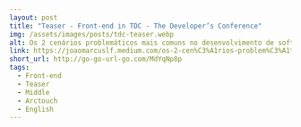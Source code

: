 ```yaml
---
layout: post
title: "Teaser - Front-end in TDC - The Developer’s Conference"
img: /assets/images/posts/tdc-teaser.webp
alt: Os 2 cenários problemáticos mais comuns no desenvolvimento de softwares. Será que você já passou por algum deles?
link: https://joaomarcuslf.medium.com/os-2-cen%C3%A1rios-problem%C3%A1ticos-mais-comuns-no-desenvolvimento-de-softwares-2040a5bcf3b2
short_url: http://go-go-url-go.com/MdYqNp8p
tags:
  - Front-end
  - Teaser
  - Middle
  - Arctouch
  - English
---
```

